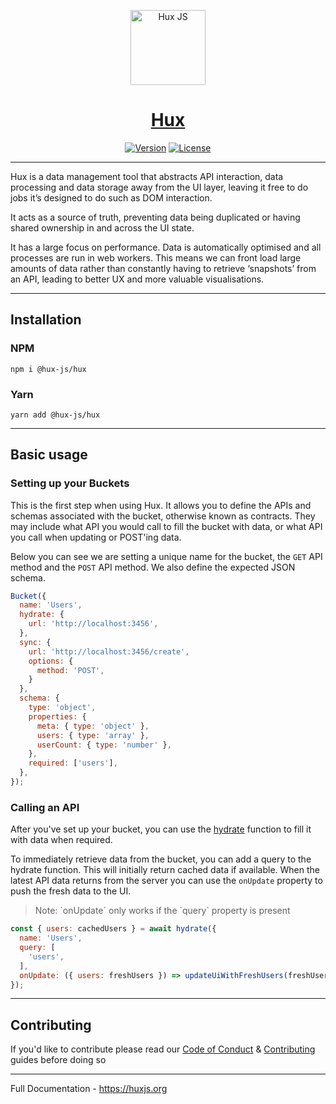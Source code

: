 <p align="center">
  <a href="https://huxjs.org" target="_blank" rel="noopener noreferrer">
    <img src="https://avatars1.githubusercontent.com/u/74376133?s=200&v=4" alt="Hux JS" width="120"/>
  </a>
</p>

<h1 align="center"><a href="https://huxjs.org" target="_blank" rel="noopener noreferrer">Hux</a></h1>

<p align="center">
  <a href="https://www.npmjs.com/package/@hux-js/hux"><img src="https://img.shields.io/badge/npm-v0.3.0-blue" alt="Version"></a>
  <a href="https://www.npmjs.com/package/@hux-js/hux"><img src="https://img.shields.io/badge/license-MIT-blue.svg" alt="License"></a>
</p>

---

Hux is a data management tool that abstracts API interaction, data processing and data storage away from the UI layer, leaving it free to do jobs it’s designed to do such as DOM interaction.

It acts as a source of truth, preventing data being duplicated or having shared ownership in and across the UI state.

It has a large focus on performance. Data is automatically optimised and all processes are run in web workers. This means we can front load large amounts of data rather than constantly having to retrieve ‘snapshots’ from an API, leading to better UX and more valuable visualisations.

---

## Installation

### NPM

```
npm i @hux-js/hux
```

### Yarn

```
yarn add @hux-js/hux
```

---

## Basic usage

### Setting up your Buckets

This is the first step when using Hux. It allows you to define the APIs and schemas associated with the bucket, otherwise known as contracts. They may include what API you would call to fill the bucket with data, or what API you call when updating or POST'ing data.

Below you can see we are setting a unique name for the bucket, the `GET` API method and the `POST` API method. We also define the expected JSON schema.


```js
Bucket({
  name: 'Users',
  hydrate: {
    url: 'http://localhost:3456',
  },
  sync: {
    url: 'http://localhost:3456/create',
    options: {
      method: 'POST',
    }
  },
  schema: {
    type: 'object',
    properties: {
      meta: { type: 'object' },
      users: { type: 'array' },
      userCount: { type: 'number' },
    },
    required: ['users'],
  },
});
```

### Calling an API

After you've set up your bucket, you can use the [hydrate](https://huxjs.org/docs/api-reference#hydrate) function to fill it with data when required.

To immediately retrieve data from the bucket, you can add a query to the hydrate function. This will initially return cached data if available. When the latest API data returns from the server you can use the `onUpdate` property to push the fresh data to the UI.

<blockquote>Note: `onUpdate` only works if the `query` property is present</blockquote>

```js
const { users: cachedUsers } = await hydrate({
  name: 'Users',
  query: [
    'users',
  ],
  onUpdate: ({ users: freshUsers }) => updateUiWithFreshUsers(freshUsers)
});
```

---

## Contributing

If you'd like to contribute please read our [Code of Conduct](https://github.com/hux-js/hux/blob/develop/CODE_OF_CONDUCT.md) & [Contributing](https://github.com/hux-js/hux/blob/develop/CONTRIBUTING.md) guides before doing so

---

Full Documentation - https://huxjs.org